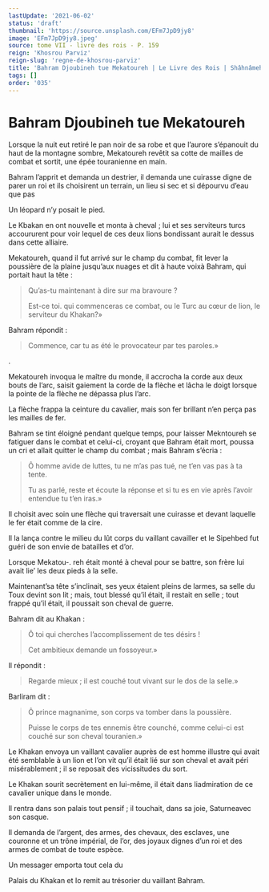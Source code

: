 ```yaml
---
lastUpdate: '2021-06-02'
status: 'draft'
thumbnail: 'https://source.unsplash.com/EFm7JpD9jy8'
image: 'EFm7JpD9jy8.jpeg'
source: tome VII - livre des rois - P. 159
reign: 'Khosrou Parviz'
reign-slug: 'regne-de-khosrou-parviz'
title: 'Bahram Djoubineh tue Mekatoureh | Le Livre des Rois | Shâhnâmeh'
tags: []
order: '035'
---
```


# Bahram Djoubineh tue Mekatoureh

Lorsque la nuit eut retiré le pan noir de sa robe et que l’aurore s’épanouit du haut de la montagne sombre, Mekatoureh revêtit sa cotte de mailles de combat et sortit, une épée touranienne en main.

Bahram l’apprit et demanda un destrier, il demanda une cuirasse digne de parer un roi et ils choisirent un terrain, un lieu si sec et si dépourvu d’eau que pas

Un léopard n’y posait le pied.

Le Kbakan en ont nouvelle et monta à cheval ; lui et ses serviteurs turcs accoururent pour voir lequel de ces deux lions bondissant aurait le dessus dans cette alliaire.

Mekatoureh, quand il fut arrivé sur le champ du combat, fit lever la poussière de la plaine jusqu’aux nuages et dit à haute voixà Bahram, qui portait haut la tête :

> Qu’as-tu maintenant à dire sur ma bravoure ?
>
> Est-ce toi. qui commenceras ce combat, ou le Turc au cœur de lion, le serviteur du Khakan?»

Bahram répondit :

> Commence, car tu as été le provocateur par tes paroles.»

.

Mekatoureh invoqua le maître du monde, il accrocha la corde aux deux bouts de l’arc, saisit gaiement la corde de la flèche et lâcha le doigt lorsque la pointe de la flèche ne dépassa plus l’arc.

La flèche frappa la ceinture du cavalier, mais son fer brillant n’en perça pas les mailles de fer.

Bahram se tint éloigné pendant quelque temps, pour laisser Mekntoureh se fatiguer dans le combat et celui-ci, croyant que Bahram était mort, poussa un cri et allait quitter le champ du combat ; mais Bahram s’écria :

> Ô homme avide de luttes, tu ne m’as pas tué, ne t’en vas pas à ta tente.
>
> Tu as parlé, reste et écoute la réponse et si tu es en vie après l’avoir entendue tu t’en iras.»

Il choisit avec soin une flèche qui traversait une cuirasse et devant laquelle le fer était comme de la cire.

Il la lança contre le milieu du lût corps du vaillant cavailler et le Sipehbed fut guéri de son envie de batailles et d’or.

Lorsque Mekatou-. reh était monté à cheval pour se battre, son frère lui avait lie’ les deux pieds à la selle.

Maintenant’sa tête s’inclinait, ses yeux étaient pleins de larmes, sa selle du Toux devint son lit ; mais, tout blessé qu’il était, il restait en selle ; tout frappé qu’il était, il poussait son cheval de guerre.

Bahram dit au Khakan :

> Ô toi qui cherches l’accomplissement de tes désirs !
>
> Cet ambitieux demande un fossoyeur.»

Il répondit :

> Regarde mieux ; il est couché tout vivant sur le dos de la selle.»

Barliram dit :

> Ô prince magnanime, son corps va tomber dans la poussière.
>
> Puisse le corps de tes ennemis être counché, comme celui-ci est couché sur son cheval touranien.»

Le Khakan envoya un vaillant cavalier auprès de est homme illustre qui avait été semblable à un lion et l’on vit qu’il était lié sur son cheval et avait péri misérablement ; il se reposait des vicissitudes du sort.

Le Khakan sourit secrètement en lui-même, il était dans liadmiration de ce cavalier unique dans le monde.

Il rentra dans son palais tout pensif ; il touchait, dans sa joie, Saturneavec son casque.

Il demanda de l’argent, des armes, des chevaux, des esclaves, une couronne et un trône impérial, de l’or, des joyaux dignes d’un roi et des armes de combat de toute espèce.

Un messager emporta tout cela du

Palais du Khakan et Io remit au trésorier du vaillant Bahram.
